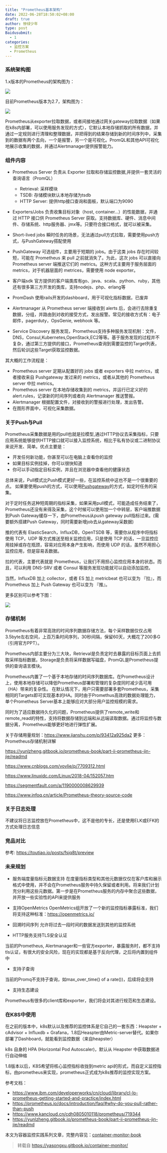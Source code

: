 ```yaml
---
title: "Prometheus基本架构"
date: 2022-06-28T18:50:02+08:00
draft: true
author: 惨绿少年
type: post
Baidusubmit:
  - 1
categories:
  - 监控方案
  - Prometheus
---
```


### 系统架构图

1.x版本的Prometheus的架构图为：

![](/png/15502243628698.jpg)

目前Prometheus版本为2.7，架构图为：
  
  ![](/png/15502233228446.jpg)
  

  Prometheus从exporter拉取数据，或者间接地通过网关gateway拉取数据（如果在k8s内部署，可以使用服务发现的方式），它默认本地存储抓取的所有数据，并通过一定规则进行清理和整理数据，并把得到的结果存储到新的时间序列中，采集到的数据有两个去向，一个是报警，另一个是可视化。PromQL和其他API可视化地展示收集的数据，并通过Alertmanager提供报警能力。


### 组件内容

* Prometheus Server
  负责从 Exporter 拉取和存储监控数据,并提供一套灵活的查询语言（PromQL）
  * Retrieval: 采样模块
  * TSDB: 存储模块默认本地存储为tsdb
  * HTTP Server: 提供http接口查询和面板，默认端口为9090

* Exporters/Jobs
负责收集目标对象（host, container…）的性能数据，并通过 HTTP 接口供 Prometheus Server 获取。支持数据库、硬件、消息中间件、存储系统、http服务器、jmx等。只要符合接口格式，就可以被采集。

* Short-lived jobs
瞬时任务的场景，无法通过pull方式拉取，需要使用push方式，与PushGateway搭配使用

* PushGateway
可选组件，主要用于短期的 jobs。由于这类 jobs 存在时间较短，可能在 Prometheus 来 pull 之前就消失了。为此，这次 jobs 可以直接向 Prometheus server 端推送它们的 metrics。这种方式主要用于服务层面的 metrics，对于机器层面的 metrices，需要使用 node exporter。

* 客户端sdk
官方提供的客户端类库有go、java、scala、python、ruby，其他还有很多第三方开发的类库，支持nodejs、php、erlang等

* PromDash
使用rails开发的dashboard，用于可视化指标数据，已废弃

* Alertmanager
从 Prometheus server 端接收到 alerts 后，会进行去除重复数据，分组，并路由到对收的接受方式，发出报警。常见的接收方式有：电子邮件，pagerduty，OpsGenie, webhook 等。


* Service Discovery
服务发现，Prometheus支持多种服务发现机制：文件，DNS，Consul,Kubernetes,OpenStack,EC2等等。基于服务发现的过程并不复杂，通过第三方提供的接口，Prometheus查询到需要监控的Target列表，然后轮训这些Target获取监控数据。


其大概的工作流程是：

* Prometheus server 定期从配置好的 jobs 或者 exporters 中拉 metrics，或者接收来自 Pushgateway 发过来的 metrics，或者从其他的 Prometheus server 中拉 metrics。
* Prometheus server 在本地存储收集到的 metrics，并运行已定义好的 alert.rules，记录新的时间序列或者向 Alertmanager 推送警报。
* Alertmanager 根据配置文件，对接收到的警报进行处理，发出告警。
* 在图形界面中，可视化采集数据。


### 关于Push与Pull

Prometheus采集数据是用的pull也就是拉模型,通过HTTP协议去采集指标，只要应用系统能够提供HTTP接口就可以接入监控系统，相比于私有协议或二进制协议来说开发、简单。优点主要是：

* 开发任何新功能，你甚至可以在电脑上查看你的监控
* 如果目标实例挂掉，你可以很快知道
* 你可以手动指定目标实例，并且在浏览器中查看他的健康状态

总体来说，Pull模式比Push模式更好一些，在监控系统中这也不是一个很重要的点。
如果要使用push的方式，可以使用[Pushgateway](https://prometheus.io/docs/instrumenting/pushing/)的方式，如定时任务的采集。

对于定时任务这种短周期的指标采集，如果采用pull模式，可能造成任务结束了，Prometheus还没有来得及采集，这个时候可以使用加一个中转层，客户端推数据到Push Gateway缓存一下，由Prometheus从push gateway pull指标过来。(需要额外搭建Push Gateway，同时需要新增job去从gateway采数据)


推的代表有 ElasticSearch，InfluxDB，OpenTSDB 等，需要你从程序中将指标使用 TCP，UDP 等方式推送至相关监控应用，只是使用 TCP 的话，一旦监控应用挂掉或存在瓶颈，容易对应用本身产生影响，而使用 UDP 的话，虽然不用担心监控应用，但是容易丢数据。

拉的代表，主要代表就是 Prometheus，让我们不用担心监控应用本身的状态。而且，可以利用 DNS-SRV 或者 Consul 等服务发现功能就可以自动添加监控。

当然，InfluxDB 加上 collector，或者 ES 加上 metricbeat 也可以变为 『拉』，而 Prometheus 加上 Push Gateway 也可以变为 『推』。


更多区别可以参考下图：

![](/png/15502975113235.jpg)


### 存储机制

Prometheus有着非常高效的时间序列数据存储方法，每个采样数据仅仅占用3.5byte左右空间，上百万条时间序列，30秒间隔，保留60天，大概花了200多G（引用官方PPT）。

Prometheus内部主要分为三大块，Retrieval是负责定时去暴露的目标页面上去抓取采样指标数据，Storage是负责将采样数据写磁盘，PromQL是Prometheus提供的查询语言模块。

Prometheus内置了一个基于本地存储的时间序列数据库。在Prometheus设计上，使用本地存储可以降低Prometheus部署和管理的复杂度同时减少高可用（HA）带来的复杂性。 在默认情况下，用户只需要部署多套Prometheus，采集相同的Targets即可实现基本的HA。同时由于Promethus高效的数据处理能力，单个Prometheus Server基本上能够应对大部分用户监控规模的需求。

同时为了适应数据持久化的问题，Prometheus提供了remote_write和remote_read的特性，支持将数据存储到远端和从远端读取数据。通过将监控与数据分离，Prometheus能够更好地进行弹性扩展。

关于存储用量规划：https://www.jianshu.com/p/93412a925da2
更多：Prometheus存储机制详解

https://yunlzheng.gitbook.io/prometheus-book/part-ii-prometheus-jin-jie/readmd

https://www.cnblogs.com/vovlie/p/7709312.html

https://www.linuxidc.com/Linux/2018-04/152057.htm

https://segmentfault.com/a/1190000008629939

https://www.infoq.cn/article/Prometheus-theory-source-code

### 关于日志处理

不建议将日志监控放在Prometheus中，这不是他的专长，还是使用ELK或EFK的方式处理日志信息

### 竞品对比

参考: https://toutiao.io/posts/fsjq8t/preview

### 未来规划

* 服务端度量指标元数据支持
 在度量指标类型和其他元数据仅仅在客户库和展示格式中使用，并不会在Prometheus服务中持久保留或者利用。将来我们计划充分利用这些元数据。第一步是在Prometheus服务的内存中聚合这些数据，并开放一些实验性的API来提供服务
 
* 支持OpenMetrics
OpenMetrics组开放了一个新的监控指标暴露标准，我们将支持这种标准：https://openmetrics.io/

* 回溯时间序列
允许将过去一段时间的数据发送到其他的监控系统

* HTTP服务支持TLS安全认证

当前的Prometheus, Alertmanager和一些官方exporter，暴露服务时，都不支持tls认证，有很大的安全风险，现在的实现都是基于反向代理，之后将内置到组件中

* 支持子查询

当前的Promq不支持子查询，如max_over_time() of a rate())，后续将会支持

* 支持生态建设

Prometheus有很多的client库和exporter，我们将会对其进行规范和生态建设。


### 在K8S中使用

在之前的版本中，k8s默认以及推荐的监控体系是它自己的一套东西：Heapster + cAdvisor + Influxdb + Grafana，1.8后Heaspter由Metric-server替代。如果你部署了Dashboard，就能看到监控数据（来自heapster）

k8s 自身的 HPA (Horizontal Pod Autoscaler)，默认从 Heapster 中获取数据进行自动伸缩

1.8版本以后，K8S希望将核心监控指标收拢到metric api的形式，而自定义监控指标，由prometheus来实现，prometheus正式成为k8s推荐的监控实现方案。

参考文档：

* https://www.ibm.com/developerworks/cn/cloud/library/cl-lo-prometheus-getting-started-and-practice/index.html
* https://prometheus.io/docs/introduction/faq/#why-do-you-pull-rather-than-push
* https://www.kancloud.cn/cdh0805010118/prometheus/719344
* https://yunlzheng.gitbook.io/prometheus-book/part-ii-prometheus-jin-jie/readmd

本文为容器监控实践系列文章，完整内容见：[container-monitor-book](https://yasongxu.gitbook.io/container-monitor/)

> 转载自 
> https://yasongxu.gitbook.io/container-monitor/ 

